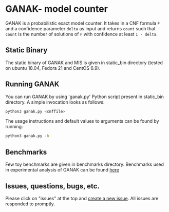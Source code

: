 # GANAK- model counter
GANAK is a probabilistic exact model counter. It takes in a CNF formula `F` and a confidence parameter `delta` as input and returns `count` such that `count` is the number of solutions of `F` with confidence at least `1 - delta`.

## Static Binary
The static binary of GANAK and MIS is given in static_bin directory (tested on ubuntu 18.04, Fedora 21 and CentOS 6.9).

## Running GANAK
You can run GANAK by using 'ganak.py' Python script present in static_bin directory. A simple invocation looks as follows:
```bash
python3 ganak.py <cnffile>
```

The usage instructions and default values to arguments can be found by running:
```bash
python3 ganak.py -h
```

## Benchmarks
Few toy benchmarks are given in benchmarks directory. Benchmarks used in experimental analysis of GANAK can be found [here](https://drive.google.com/file/d/15dUJI55drFH_0-4-qWjoF_YR0amb3xnK/view?usp=sharing)
## Issues, questions, bugs, etc.
Please click on "issues" at the top and [create a new issue](https://github.com/meelgroup/ganak/issues). All issues are responded to promptly.

